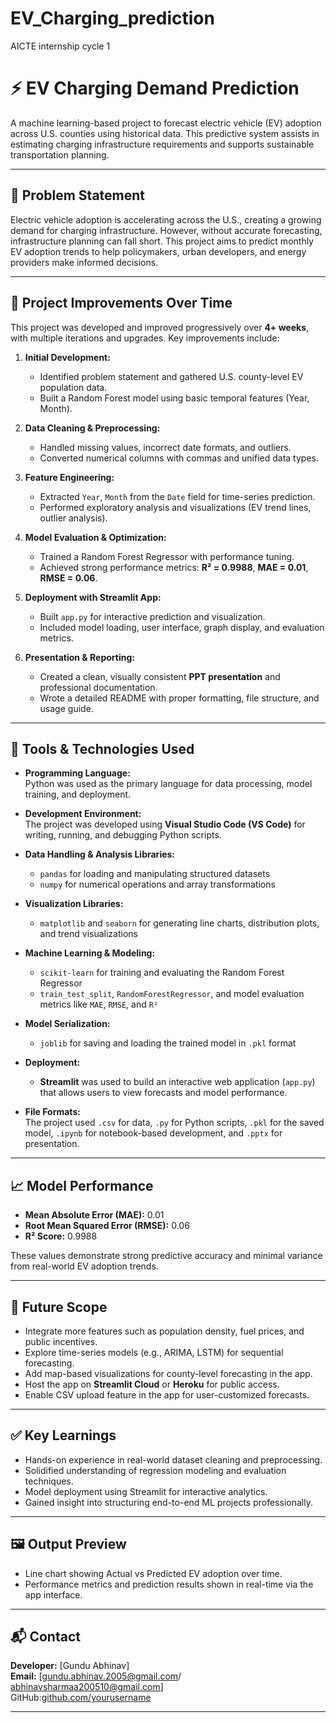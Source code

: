 # EV_Charging_prediction
AICTE internship cycle 1
# ⚡ EV Charging Demand Prediction

A machine learning-based project to forecast electric vehicle (EV) adoption across U.S. counties using historical data. This predictive system assists in estimating charging infrastructure requirements and supports sustainable transportation planning.

---

## 🧠 Problem Statement

Electric vehicle adoption is accelerating across the U.S., creating a growing demand for charging infrastructure. However, without accurate forecasting, infrastructure planning can fall short. This project aims to predict monthly EV adoption trends to help policymakers, urban developers, and energy providers make informed decisions.

---

## 🚧 Project Improvements Over Time

This project was developed and improved progressively over **4+ weeks**, with multiple iterations and upgrades. Key improvements include:

1. **Initial Development:**
   - Identified problem statement and gathered U.S. county-level EV population data.
   - Built a Random Forest model using basic temporal features (Year, Month).

2. **Data Cleaning & Preprocessing:**
   - Handled missing values, incorrect date formats, and outliers.
   - Converted numerical columns with commas and unified data types.

3. **Feature Engineering:**
   - Extracted `Year`, `Month` from the `Date` field for time-series prediction.
   - Performed exploratory analysis and visualizations (EV trend lines, outlier analysis).

4. **Model Evaluation & Optimization:**
   - Trained a Random Forest Regressor with performance tuning.
   - Achieved strong performance metrics: **R² = 0.9988**, **MAE = 0.01**, **RMSE = 0.06**.

5. **Deployment with Streamlit App:**
   - Built `app.py` for interactive prediction and visualization.
   - Included model loading, user interface, graph display, and evaluation metrics.

6. **Presentation & Reporting:**
   - Created a clean, visually consistent **PPT presentation** and professional documentation.
   - Wrote a detailed README with proper formatting, file structure, and usage guide.

---

## 🔧 Tools & Technologies Used

- **Programming Language:**  
  Python was used as the primary language for data processing, model training, and deployment.

- **Development Environment:**  
  The project was developed using **Visual Studio Code (VS Code)** for writing, running, and debugging Python scripts.

- **Data Handling & Analysis Libraries:**  
  - `pandas` for loading and manipulating structured datasets  
  - `numpy` for numerical operations and array transformations

- **Visualization Libraries:**  
  - `matplotlib` and `seaborn` for generating line charts, distribution plots, and trend visualizations

- **Machine Learning & Modeling:**  
  - `scikit-learn` for training and evaluating the Random Forest Regressor  
  - `train_test_split`, `RandomForestRegressor`, and model evaluation metrics like `MAE`, `RMSE`, and `R²`

- **Model Serialization:**  
  - `joblib` for saving and loading the trained model in `.pkl` format

- **Deployment:**  
  - **Streamlit** was used to build an interactive web application (`app.py`) that allows users to view forecasts and model performance.

- **File Formats:**  
  The project used `.csv` for data, `.py` for Python scripts, `.pkl` for the saved model, `.ipynb` for notebook-based development, and `.pptx` for presentation.

---

## 📈 Model Performance

- **Mean Absolute Error (MAE):** 0.01  
- **Root Mean Squared Error (RMSE):** 0.06  
- **R² Score:** 0.9988  

These values demonstrate strong predictive accuracy and minimal variance from real-world EV adoption trends.

---

## 🔮 Future Scope

- Integrate more features such as population density, fuel prices, and public incentives.
- Explore time-series models (e.g., ARIMA, LSTM) for sequential forecasting.
- Add map-based visualizations for county-level forecasting in the app.
- Host the app on **Streamlit Cloud** or **Heroku** for public access.
- Enable CSV upload feature in the app for user-customized forecasts.

---

## ✅ Key Learnings

- Hands-on experience in real-world dataset cleaning and preprocessing.
- Solidified understanding of regression modeling and evaluation techniques.
- Model deployment using Streamlit for interactive analytics.
- Gained insight into structuring end-to-end ML projects professionally.

---

## 🖼️ Output Preview

- Line chart showing Actual vs Predicted EV adoption over time.
- Performance metrics and prediction results shown in real-time via the app interface.

---

## 📬 Contact

**Developer:** [Gundu Abhinav]  
**Email:** [gundu.abhinav.2005@gmail.com/ abhinavsharmaa200510@gmail.com]  
GitHub:[github.com/yourusername]()

---


